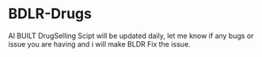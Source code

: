 # BDLR-Drugs
AI BUILT DrugSelling Scipt will be updated daily, let me know if any bugs or issue you are having and i will make BLDR Fix the issue.
